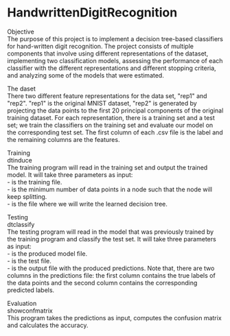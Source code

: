 # HandwrittenDigitRecognition

Objective<br>
The purpose of this project is to implement a decision tree-based classifiers for hand-written digit recognition. The project consists of multiple components that involve using different representations of the dataset, implementing two classification models, assessing the performance of each classifier with the different representations and different stopping criteria, and analyzing some of the models that were estimated. <br>

The daset<br>
There two different feature representations for the data set, "rep1" and "rep2". "rep1" is the original MNIST dataset, "rep2" is generated by projecting the data points to the first 20 principal components of the original training dataset. For each representation, there is a training set and a test set; we train the classifiers on the training set and evaluate our model on the corresponding test set. The first column of each .csv file is the label and the remaining columns are the features.<br>

Training<br>
dtinduce <trainfile> <minfreq> <modelfile><br>
The training program will read in the training set and output the trained model. It will take three parameters as input: <br>
-<trainfile> is the training file.<br>
-<minfreq> is the minimum number of data points in a node such that the node will keep splitting.<br>
-<modelfile> is the file where we will write the learned decision tree.<br>

Testing<br>
dtclassify <modelfile> <testfile> <predictions><br>
The testing program will read in the model that was previously trained by the training program and classify the test set. It will take three parameters as input:  <br>
-<modelfile> is the produced model file.<br>
-<testfile> is the test file.<br>
-<predictions> is the output file with the produced predictions. Note that, there are two columns in the predictions file: the first column contains the true labels of the data points and the second column contains the corresponding predicted labels. <br>

Evaluation<br>
showconfmatrix <predictions><br>
This program takes the predictions as input, computes the confusion matrix and calculates the accuracy.<br>
